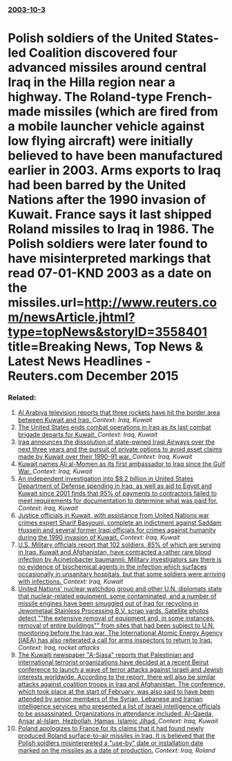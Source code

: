### [2003-10-3](/news/2003/10/3/index.md)

#  Polish soldiers of the United States-led Coalition discovered four advanced missiles around central Iraq in the Hilla region near a highway. The Roland-type French-made missiles (which are fired from a mobile launcher vehicle against low flying aircraft) were initially believed to have been manufactured earlier in 2003. Arms exports to Iraq had been barred by the United Nations after the 1990 invasion of Kuwait. France says it last shipped Roland missiles to Iraq in 1986. The Polish soldiers were later found to have misinterpreted markings that read 07-01-KND 2003 as a date on the missiles.<ref name="reuters2">url=http://www.reuters.com/newsArticle.jhtml?type=topNews&storyID=3558401 title=Breaking News, Top News & Latest News Headlines - Reuters.com December 2015</ref>




### Related:

1. [Al Arabiya television reports that three rockets have hit the border area between Kuwait and Iraq. ](/news/2011/08/26/al-arabiya-television-reports-that-three-rockets-have-hit-the-border-area-between-kuwait-and-iraq.md) _Context: Iraq, Kuwait_
2. [The United States ends combat operations in Iraq as its last combat brigade departs for Kuwait. ](/news/2010/08/18/the-united-states-ends-combat-operations-in-iraq-as-its-last-combat-brigade-departs-for-kuwait.md) _Context: Iraq, Kuwait_
3. [Iraq announces the dissolution of state-owned Iraqi Airways over the next three years and the pursuit of private options to avoid asset claims made by Kuwait over their 1990-91 war. ](/news/2010/05/26/iraq-announces-the-dissolution-of-state-owned-iraqi-airways-over-the-next-three-years-and-the-pursuit-of-private-options-to-avoid-asset-clai.md) _Context: Iraq, Kuwait_
4. [ Kuwait names Ali al-Momen as its first ambassador to Iraq since the Gulf War. ](/news/2008/07/17/kuwait-names-ali-al-momen-as-its-first-ambassador-to-iraq-since-the-gulf-war.md) _Context: Iraq, Kuwait_
5. [ An independent investigation into $8.2 billion in United States Department of Defense spending in Iraq, as well as aid to Egypt and Kuwait since 2001 finds that 95% of payments to contractors failed to meet requirements for documentation to determine what was paid for. ](/news/2008/05/23/an-independent-investigation-into-8-2-billion-in-united-states-department-of-defense-spending-in-iraq-as-well-as-aid-to-egypt-and-kuwait.md) _Context: Iraq, Kuwait_
6. [ Justice officials in Kuwait, with assistance from United Nations war crimes expert Sharif Basyouni, complete an indictment against Saddam Hussein and several former Iraqi officials for crimes against humanity during the 1990 invasion of Kuwait. ](/news/2005/05/11/justice-officials-in-kuwait-with-assistance-from-united-nations-war-crimes-expert-sharif-basyouni-complete-an-indictment-against-saddam-h.md) _Context: Iraq, Kuwait_
7. [ U.S. Military officials report that 102 soldiers, 85% of which are serving in Iraq, Kuwait and Afghanistan, have contracted a rather rare blood infection by Acinetobacter baumannii. Military investigators say there is no evidence of biochemical agents in the infection which surfaces occasionally in unsanitary hospitals, but that some soldiers were arriving with infections. ](/news/2004/11/19/u-s-military-officials-report-that-102-soldiers-85-of-which-are-serving-in-iraq-kuwait-and-afghanistan-have-contracted-a-rather-rare-b.md) _Context: Iraq, Kuwait_
8. [ United Nations' nuclear watchdog group and other U.N. diplomats state that nuclear-related equipment, some contaminated, and a number of missile engines have been smuggled out of Iraq for recycling in Jewometaal Stainless Processing B.V. scrap yards. Satellite photos detect ""the extensive removal of equipment and, in some instances, removal of entire buildings"" from sites that had been subject to U.N. monitoring before the Iraq war. The International Atomic Energy Agency (IAEA) has also reiterated a call for arms inspectors to return to Iraq. ](/news/2004/04/15/united-nations-nuclear-watchdog-group-and-other-u-n-diplomats-state-that-nuclear-related-equipment-some-contaminated-and-a-number-of-mi.md) _Context: Iraq, rocket attacks_
9. [ The Kuwaiti newspaper "A-Siasa" reports that Palestinian and international terrorist organizations have decided at a recent Beirut conference to launch a wave of terror attacks against Israeli and Jewish interests worldwide. According to the report, there will also be similar attacks against coalition troops in Iraq and Afghanistan. The conference, which took place at the start of February, was also said to have been attended by senior members of the Syrian, Lebanese and Iranian intelligence services who presented a list of Israeli intelligence officials to be assassinated. Organizations in attendance included: Al-Qaeda, Ansar al-Islam, Hezbollah, Hamas, Islamic Jihad. ](/news/2004/02/19/the-kuwaiti-newspaper-a-siasa-reports-that-palestinian-and-international-terrorist-organizations-have-decided-at-a-recent-beirut-conferen.md) _Context: Iraq, Kuwait_
10. [ Poland apologizes to France for its claims that it had found newly produced Roland surface-to-air missiles in Iraq. It is believed that the Polish soldiers misinterpreted a "use-by" date or installation date marked on the missiles as a date of production.](/news/2003/10/4/poland-apologizes-to-france-for-its-claims-that-it-had-found-newly-produced-roland-surface-to-air-missiles-in-iraq-it-is-believed-that-the.md) _Context: Iraq, Roland_
